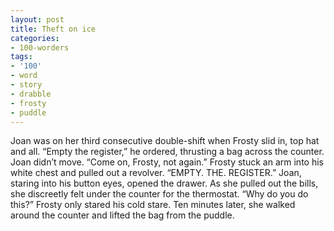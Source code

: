 ```yaml
---
layout: post
title: Theft on ice
categories:
- 100-worders
tags:
- '100'
- word
- story
- drabble
- frosty
- puddle
---
```

Joan was on her third consecutive double-shift when Frosty slid in, top hat and all.
“Empty the register,” he ordered, thrusting a bag across the counter.
Joan didn’t move. “Come on, Frosty, not again.”
Frosty stuck an arm into his white chest and pulled out a revolver. “EMPTY. THE. REGISTER.”
Joan, staring into his button eyes, opened the drawer. As she pulled out the bills, she discreetly felt under the counter for the thermostat.
“Why do you do this?”
Frosty only stared his cold stare.
Ten minutes later, she walked around the counter and lifted the bag from the puddle.
